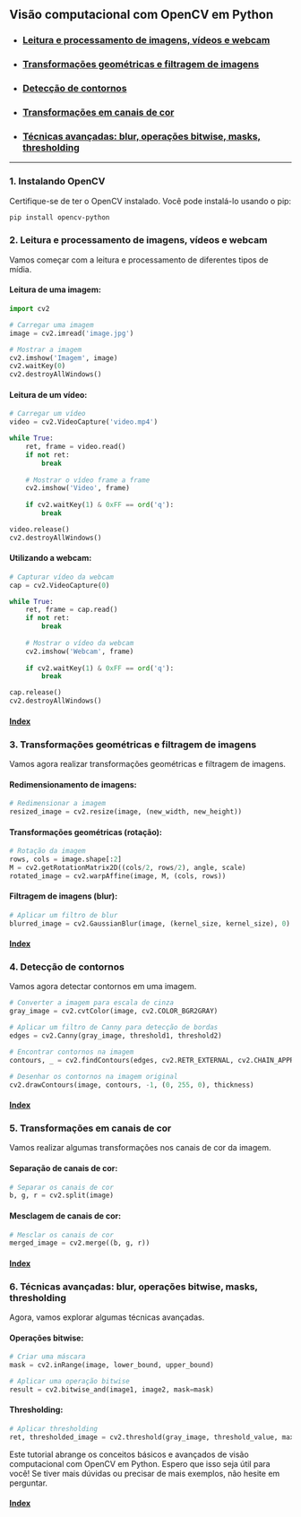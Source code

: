## Visão computacional com OpenCV em Python

* ### [Leitura e processamento de imagens, vídeos e webcam](#2-Leitura-e-processamento-de-imagens-vídeos-e-webcam)
* ### [Transformações geométricas e filtragem de imagens](#3-Transformações-geométricas-e-filtragem-de-imagens)
* ### [Detecção de contornos](#4-Detecção-de-contornos)
* ### [Transformações em canais de cor](#5-Transformações-em-canais-de-cor)
* ### [Técnicas avançadas: blur, operações bitwise, masks, thresholding](#6-Técnicas-avançadas-blur-operações-bitwise-masks-thresholding)
---
### 1. Instalando OpenCV
Certifique-se de ter o OpenCV instalado. Você pode instalá-lo usando o pip:

```bash
pip install opencv-python
```

### 2. Leitura e processamento de imagens, vídeos e webcam
Vamos começar com a leitura e processamento de diferentes tipos de mídia.

#### Leitura de uma imagem:

```python
import cv2

# Carregar uma imagem
image = cv2.imread('image.jpg')

# Mostrar a imagem
cv2.imshow('Imagem', image)
cv2.waitKey(0)
cv2.destroyAllWindows()
```

#### Leitura de um vídeo:

```python
# Carregar um vídeo
video = cv2.VideoCapture('video.mp4')

while True:
    ret, frame = video.read()
    if not ret:
        break
    
    # Mostrar o vídeo frame a frame
    cv2.imshow('Video', frame)
    
    if cv2.waitKey(1) & 0xFF == ord('q'):
        break

video.release()
cv2.destroyAllWindows()
```

#### Utilizando a webcam:

```python
# Capturar vídeo da webcam
cap = cv2.VideoCapture(0)

while True:
    ret, frame = cap.read()
    if not ret:
        break
    
    # Mostrar o vídeo da webcam
    cv2.imshow('Webcam', frame)
    
    if cv2.waitKey(1) & 0xFF == ord('q'):
        break

cap.release()
cv2.destroyAllWindows()
```
#### [Index](#Visão-computacional-com-OpenCV-em-Python)
### 3. Transformações geométricas e filtragem de imagens
Vamos agora realizar transformações geométricas e filtragem de imagens.

#### Redimensionamento de imagens:

```python
# Redimensionar a imagem
resized_image = cv2.resize(image, (new_width, new_height))
```

#### Transformações geométricas (rotação):

```python
# Rotação da imagem
rows, cols = image.shape[:2]
M = cv2.getRotationMatrix2D((cols/2, rows/2), angle, scale)
rotated_image = cv2.warpAffine(image, M, (cols, rows))
```

#### Filtragem de imagens (blur):

```python
# Aplicar um filtro de blur
blurred_image = cv2.GaussianBlur(image, (kernel_size, kernel_size), 0)
```
#### [Index](#Visão-computacional-com-OpenCV-em-Python)
### 4. Detecção de contornos
Vamos agora detectar contornos em uma imagem.

```python
# Converter a imagem para escala de cinza
gray_image = cv2.cvtColor(image, cv2.COLOR_BGR2GRAY)

# Aplicar um filtro de Canny para detecção de bordas
edges = cv2.Canny(gray_image, threshold1, threshold2)

# Encontrar contornos na imagem
contours, _ = cv2.findContours(edges, cv2.RETR_EXTERNAL, cv2.CHAIN_APPROX_SIMPLE)

# Desenhar os contornos na imagem original
cv2.drawContours(image, contours, -1, (0, 255, 0), thickness)
```
#### [Index](#Visão-computacional-com-OpenCV-em-Python)
### 5. Transformações em canais de cor
Vamos realizar algumas transformações nos canais de cor da imagem.

#### Separação de canais de cor:

```python
# Separar os canais de cor
b, g, r = cv2.split(image)
```

#### Mesclagem de canais de cor:

```python
# Mesclar os canais de cor
merged_image = cv2.merge((b, g, r))
```
#### [Index](#Visão-computacional-com-OpenCV-em-Python)
### 6. Técnicas avançadas: blur, operações bitwise, masks, thresholding
Agora, vamos explorar algumas técnicas avançadas.

#### Operações bitwise:

```python
# Criar uma máscara
mask = cv2.inRange(image, lower_bound, upper_bound)

# Aplicar uma operação bitwise
result = cv2.bitwise_and(image1, image2, mask=mask)
```

#### Thresholding:

```python
# Aplicar thresholding
ret, thresholded_image = cv2.threshold(gray_image, threshold_value, max_value, cv2.THRESH_BINARY)
```

Este tutorial abrange os conceitos básicos e avançados de visão computacional com OpenCV em Python. Espero que isso seja útil para você! Se tiver mais dúvidas ou precisar de mais exemplos, não hesite em perguntar.
#### [Index](#Visão-computacional-com-OpenCV-em-Python)
